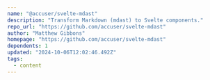 ```yaml
---
name: "@accuser/svelte-mdast"
description: "Transform Markdown (mdast) to Svelte components."
repo_url: "https://github.com/accuser/svelte-mdast"
author: "Matthew Gibbons"
homepage: "https://github.com/accuser/svelte-mdast"
dependents: 1
updated: "2024-10-06T12:02:46.492Z"
tags: 
  - content
---
```

